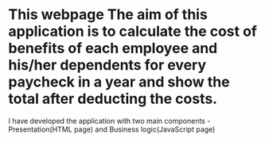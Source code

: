 # This webpage The aim of this application is to calculate the cost of benefits of each employee and his/her dependents for every paycheck in a year and show the total after deducting the costs.
I have developed the application with two main components - Presentation(HTML page) and Business logic(JavaScript page)
